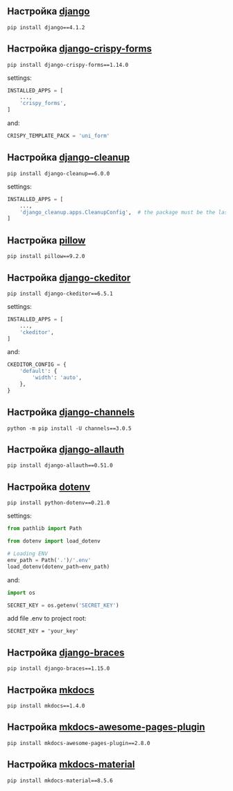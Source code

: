 ## Настройка [django](https://www.djangoproject.com/)

`pip install django==4.1.2`

## Настройка [django-crispy-forms](https://django-crispy-forms.readthedocs.io/en/latest/install.html)

`pip install django-crispy-forms==1.14.0`

settings:
```python
INSTALLED_APPS = [
    ...,
    'crispy_forms',
]
```
and:
```python
CRISPY_TEMPLATE_PACK = 'uni_form'
```

## Настройка [django-cleanup](https://github.com/un1t/django-cleanup)

`pip install django-cleanup==6.0.0`

settings:
```python
INSTALLED_APPS = [
    ...,
    'django_cleanup.apps.CleanupConfig',  # the package must be the last one,
]
```

## Настройка [pillow](https://pillow.readthedocs.io/en/stable/installation.html#windows-installation)

`pip install pillow==9.2.0`

## Настройка [django-ckeditor](https://github.com/django-ckeditor/django-ckeditor)

`pip install django-ckeditor==6.5.1`

settings:
```python
INSTALLED_APPS = [
    ...,
    'ckeditor',
]
```
and:
```python
CKEDITOR_CONFIG = {
    'default': {
        'width': 'auto',
    },
}
```

## Настройка [django-channels](https://channels.readthedocs.io/en/stable/)

`python -m pip install -U channels==3.0.5`

## Настройка [django-allauth](https://django-allauth.readthedocs.io/en/latest/installation.html)

`pip install django-allauth==0.51.0`

## Настройка [dotenv](https://github.com/theskumar/python-dotenv)

`pip install python-dotenv==0.21.0`

settings:
```python
from pathlib import Path

from dotenv import load_dotenv

# Loading ENV
env_path = Path('.')/'.env'
load_dotenv(dotenv_path=env_path)
```
and:
```python
import os

SECRET_KEY = os.getenv('SECRET_KEY')
```

add file .env to project root:
```
SECRET_KEY = 'your_key'
```

## Настройка [django-braces](https://django-braces.readthedocs.io/en/latest/)

`pip install django-braces==1.15.0`

## Настройка [mkdocs](https://www.mkdocs.org/)

`pip install mkdocs==1.4.0`

## Настройка [mkdocs-awesome-pages-plugin](https://github.com/lukasgeiter/mkdocs-awesome-pages-plugin/)

`pip install mkdocs-awesome-pages-plugin==2.8.0`

## Настройка [mkdocs-material](https://squidfunk.github.io/mkdocs-material/getting-started/)

`pip install mkdocs-material==8.5.6`
